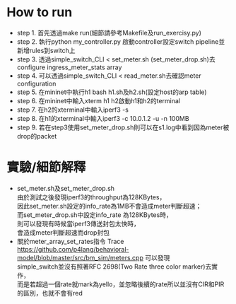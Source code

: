 # How to run
* step 1. 首先透過make run(細節請參考Makefile及run_exercisy.py)
* step 2. 執行python my_controller.py 啟動controller設定switch pipeline並新增rules到switch上
* step 3. 透過simple_switch_CLI < set_meter.sh (set_meter_drop.sh)去configure ingress_meter_stats array
* step 4. 可以透過simple_switch_CLI < read_meter.sh去確認meter configuration
* step 5. 在mininet中執行h1 bash h1.sh及h2.sh(設定host的arp table)
* step 6. 在mininet中輸入xterm h1 h2啟動h1和h2的terminal
* step 7. 在h2的xterminal中輸入iperf3 -s
* step 8. 在h1的xterminal中輸入iperf3 -c 10.0.1.2 -u -n 100MB
* step 9. 若在step3使用set_meter_drop.sh則可以在s1.log中看到因為meter被drop的packet

# 實驗/細節解釋
* set_meter.sh及set_meter_drop.sh</br>
由於測試之後發現iperf3的throughput為128KBytes，</br>
因此set_meter.sh設定的info_rate為1MB不會造成meter判斷超速；</br>
而set_meter_drop.sh中設定info_rate 為128KBytes時，</br>
則可以發現有時候當iperf3傳送封包太快時，</br>
會造成meter判斷超速而drop封包</br>
* 關於meter_array_set_rates指令
Trace https://github.com/p4lang/behavioral-model/blob/master/src/bm_sim/meters.cpp 可以發現</br>
simple_switch並沒有照著RFC 2698(Two Rate three color marker)去實作，</br>
而是若超過一個rate就mark為yello，並忽略後續的rate所以並沒有CIR和PIR的區別，也就不會有red
